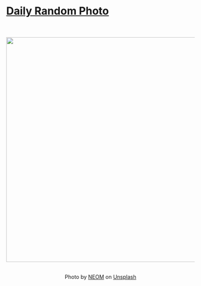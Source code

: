 # [Daily Random Photo](https://www.dailyrandomphoto.com/)

<div align="center">
  <br>
  <br>
  <a href="https://www.dailyrandomphoto.com/p/2023/2023-06-09/"><img src="https://images.unsplash.com/photo-1683009427470-a36fee396389?crop=entropy&cs=tinysrgb&fit=max&fm=jpg&ixid=M3w3NzUwOHwwfDF8cmFuZG9tfHx8fHx8fHx8MTY4NjI3MTA4MHw&ixlib=rb-4.0.3&q=80&w=1080" width="600px"></a>
  <br>
  <br>
  <p class="has-text-grey">Photo by <a href="https://unsplash.com/@neom?utm_source=Daily%20Random%20Photo&amp;utm_medium=referral" target="_blank" rel="noopener noreferrer">NEOM</a> on <a href="https://unsplash.com/photos/dulVtESluoM?utm_source=Daily%20Random%20Photo&amp;utm_medium=referral" target="_blank" rel="noopener noreferrer">Unsplash</a></p>
</div>
